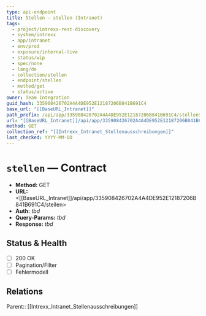 ```yaml
---
type: api-endpoint
title: Stellen — stellen (Intranet)
tags:
  - project/intrexx-rest-discovery
  - system/intrexx
  - app/intranet
  - env/prod
  - exposure/internal-live
  - status/wip
  - spec/none
  - lang/de
  - collection/stellen
  - endpoint/stellen
  - method/get
  - status/active
owner: Team Integration
guid_hash: 335908426702A4A4DE952E12187206B841B691C4
base_url: "[[BaseURL_Intranet]]"
path_prefix: /api/app/335908426702A4A4DE952E12187206B841B691C4/stellen$4
url: "[[BaseURL_Intranet]]/api/app/335908426702A4A4DE952E12187206B841B691C4/stellen"
method: GET
collection_ref: "[[Intrexx_Intranet_Stellenausschreibungen]]"
last_checked: YYYY-MM-DD
---
```


# `stellen` — Contract
- **Method:** GET  
- **URL:** <[[BaseURL_Intranet]]/api/app/335908426702A4A4DE952E12187206B841B691C4/stellen>  
- **Auth:** _tbd_  
- **Query-Params:** _tbd_  
- **Response:** _tbd_

## Status & Health
- [ ] 200 OK
- [ ] Pagination/Filter
- [ ] Fehlermodell

## Relations
Parent:: [[Intrexx_Intranet_Stellenausschreibungen]]

